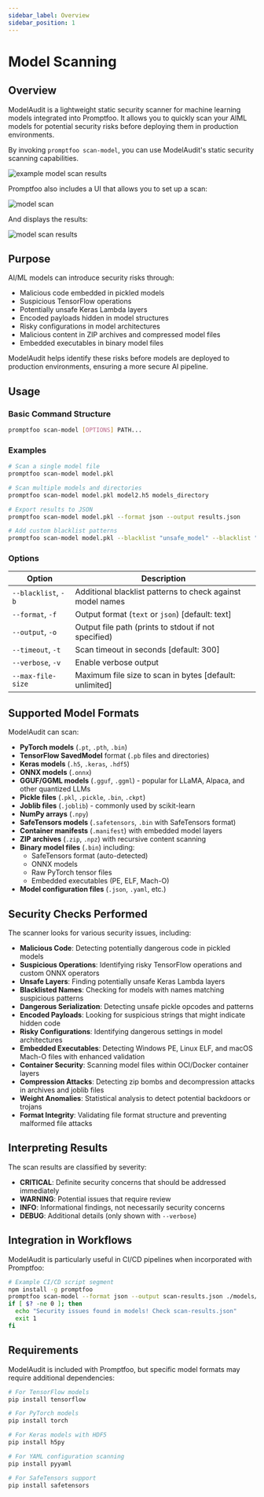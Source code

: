 ```yaml
---
sidebar_label: Overview
sidebar_position: 1
---
```


# Model Scanning

## Overview

ModelAudit is a lightweight static security scanner for machine learning models integrated into Promptfoo. It allows you to quickly scan your AIML models for potential security risks before deploying them in production environments.

By invoking `promptfoo scan-model`, you can use ModelAudit's static security scanning capabilities.

![example model scan results](/img/docs/modelaudit/modelaudit-result.png)

Promptfoo also includes a UI that allows you to set up a scan:

![model scan](/img/docs/modelaudit/model-audit-setup.png)

And displays the results:

![model scan results](/img/docs/modelaudit/model-audit-results.png)

## Purpose

AI/ML models can introduce security risks through:

- Malicious code embedded in pickled models
- Suspicious TensorFlow operations
- Potentially unsafe Keras Lambda layers
- Encoded payloads hidden in model structures
- Risky configurations in model architectures
- Malicious content in ZIP archives and compressed model files
- Embedded executables in binary model files

ModelAudit helps identify these risks before models are deployed to production environments, ensuring a more secure AI pipeline.

## Usage

### Basic Command Structure

```bash
promptfoo scan-model [OPTIONS] PATH...
```

### Examples

```bash
# Scan a single model file
promptfoo scan-model model.pkl

# Scan multiple models and directories
promptfoo scan-model model.pkl model2.h5 models_directory

# Export results to JSON
promptfoo scan-model model.pkl --format json --output results.json

# Add custom blacklist patterns
promptfoo scan-model model.pkl --blacklist "unsafe_model" --blacklist "malicious_net"
```

### Options

| Option              | Description                                                |
| ------------------- | ---------------------------------------------------------- |
| `--blacklist`, `-b` | Additional blacklist patterns to check against model names |
| `--format`, `-f`    | Output format (`text` or `json`) [default: text]           |
| `--output`, `-o`    | Output file path (prints to stdout if not specified)       |
| `--timeout`, `-t`   | Scan timeout in seconds [default: 300]                     |
| `--verbose`, `-v`   | Enable verbose output                                      |
| `--max-file-size`   | Maximum file size to scan in bytes [default: unlimited]    |

## Supported Model Formats

ModelAudit can scan:

- **PyTorch models** (`.pt`, `.pth`, `.bin`)
- **TensorFlow SavedModel** format (`.pb` files and directories)
- **Keras models** (`.h5`, `.keras`, `.hdf5`)
- **ONNX models** (`.onnx`)
- **GGUF/GGML models** (`.gguf`, `.ggml`) - popular for LLaMA, Alpaca, and other quantized LLMs
- **Pickle files** (`.pkl`, `.pickle`, `.bin`, `.ckpt`)
- **Joblib files** (`.joblib`) - commonly used by scikit-learn
- **NumPy arrays** (`.npy`)
- **SafeTensors models** (`.safetensors`, `.bin` with SafeTensors format)
- **Container manifests** (`.manifest`) with embedded model layers
- **ZIP archives** (`.zip`, `.npz`) with recursive content scanning
- **Binary model files** (`.bin`) including:
  - SafeTensors format (auto-detected)
  - ONNX models
  - Raw PyTorch tensor files
  - Embedded executables (PE, ELF, Mach-O)
- **Model configuration files** (`.json`, `.yaml`, etc.)

## Security Checks Performed

The scanner looks for various security issues, including:

- **Malicious Code**: Detecting potentially dangerous code in pickled models
- **Suspicious Operations**: Identifying risky TensorFlow operations and custom ONNX operators
- **Unsafe Layers**: Finding potentially unsafe Keras Lambda layers
- **Blacklisted Names**: Checking for models with names matching suspicious patterns
- **Dangerous Serialization**: Detecting unsafe pickle opcodes and patterns
- **Encoded Payloads**: Looking for suspicious strings that might indicate hidden code
- **Risky Configurations**: Identifying dangerous settings in model architectures
- **Embedded Executables**: Detecting Windows PE, Linux ELF, and macOS Mach-O files with enhanced validation
- **Container Security**: Scanning model files within OCI/Docker container layers
- **Compression Attacks**: Detecting zip bombs and decompression attacks in archives and joblib files
- **Weight Anomalies**: Statistical analysis to detect potential backdoors or trojans
- **Format Integrity**: Validating file format structure and preventing malformed file attacks

## Interpreting Results

The scan results are classified by severity:

- **CRITICAL**: Definite security concerns that should be addressed immediately
- **WARNING**: Potential issues that require review
- **INFO**: Informational findings, not necessarily security concerns
- **DEBUG**: Additional details (only shown with `--verbose`)

## Integration in Workflows

ModelAudit is particularly useful in CI/CD pipelines when incorporated with Promptfoo:

```bash
# Example CI/CD script segment
npm install -g promptfoo
promptfoo scan-model --format json --output scan-results.json ./models/
if [ $? -ne 0 ]; then
  echo "Security issues found in models! Check scan-results.json"
  exit 1
fi
```

## Requirements

ModelAudit is included with Promptfoo, but specific model formats may require additional dependencies:

```bash
# For TensorFlow models
pip install tensorflow

# For PyTorch models
pip install torch

# For Keras models with HDF5
pip install h5py

# For YAML configuration scanning
pip install pyyaml

# For SafeTensors support
pip install safetensors
```

